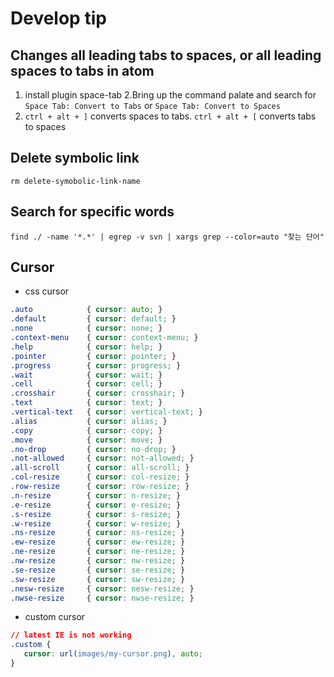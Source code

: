 # Develop tip

## Changes all leading tabs to spaces, or all leading spaces to tabs in atom
1. install plugin space-tab
2.Bring up the command palate and search for `Space Tab: Convert to Tabs` or `Space Tab: Convert to Spaces`
3. `ctrl + alt + ]` converts spaces to tabs. `ctrl + alt + [` converts tabs to spaces

## Delete symbolic link
~~~
rm delete-symobolic-link-name
~~~

## Search for specific words
~~~
find ./ -name '*.*' | egrep -v svn | xargs grep --color=auto "찾는 단어"
~~~

## Cursor
* css cursor
~~~ css
.auto            { cursor: auto; }
.default         { cursor: default; }
.none            { cursor: none; }
.context-menu    { cursor: context-menu; }
.help            { cursor: help; }
.pointer         { cursor: pointer; }
.progress        { cursor: progress; }
.wait            { cursor: wait; }
.cell            { cursor: cell; }
.crosshair       { cursor: crosshair; }
.text            { cursor: text; }
.vertical-text   { cursor: vertical-text; }
.alias           { cursor: alias; }
.copy            { cursor: copy; }
.move            { cursor: move; }
.no-drop         { cursor: no-drop; }
.not-allowed     { cursor: not-allowed; }
.all-scroll      { cursor: all-scroll; }
.col-resize      { cursor: col-resize; }
.row-resize      { cursor: row-resize; }
.n-resize        { cursor: n-resize; }
.e-resize        { cursor: e-resize; }
.s-resize        { cursor: s-resize; }
.w-resize        { cursor: w-resize; }
.ns-resize       { cursor: ns-resize; }
.ew-resize       { cursor: ew-resize; }
.ne-resize       { cursor: ne-resize; }
.nw-resize       { cursor: nw-resize; }
.se-resize       { cursor: se-resize; }
.sw-resize       { cursor: sw-resize; }
.nesw-resize     { cursor: nesw-resize; }
.nwse-resize     { cursor: nwse-resize; }
~~~

* custom cursor
~~~ css
// latest IE is not working
.custom {
   cursor: url(images/my-cursor.png), auto;
}
~~~

